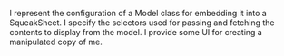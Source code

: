 I represent the configuration of a Model class for embedding it into a SqueakSheet. I specify the selectors used for passing and fetching the contents to display from the model. I provide some UI for creating a manipulated copy of me.